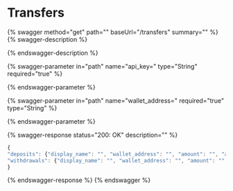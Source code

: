 # Transfers

{% swagger method="get" path="" baseUrl="/transfers" summary="" %}
{% swagger-description %}

{% endswagger-description %}

{% swagger-parameter in="path" name="api_key=" type="String" required="true" %}

{% endswagger-parameter %}

{% swagger-parameter in="path" name="wallet_address=" required="true" type="String" %}

{% endswagger-parameter %}

{% swagger-response status="200: OK" description="" %}
```javascript
{
"deposits": {"display_name": "", "wallet_address": "", "amount": "", "amount_fiat_worth": "", "date": "", "time": "", "days_since": "", "fee": "", "fee_fiat_worth"}, 
"withdrawals": {"display_name": "", "wallet_address": "", "amount": "", "amount_fiat_worth": "", "date": "", "time": "", "days_since": "", "fee": "", "fee_fiat_worth"}
}
```
{% endswagger-response %}
{% endswagger %}
